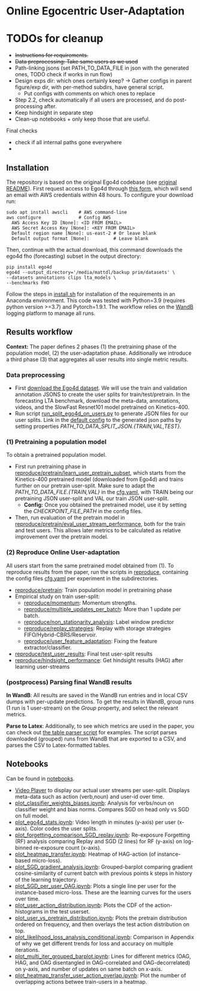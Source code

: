 # Online Egocentric User-Adaptation

# TODOs for cleanup

- <del> Instructions for requirements.
- <del> Data preprocessing: Take same users as we used
- Path-linking jsons (set PATH_TO_DATA_FILE in json with the generated ones, TODO check if works in run flow)
- Design exps dir: which ones certainly keep? -> Gather configs in parent figure/exp dir, with per-method subdirs, have general script.
  - Put configs with comments on which ones to replace
- Step 2.2, check automatically if all users are processed, and do post-processing after.
- Keep hindsight in separate step
- Clean-up notebooks + only keep those that are useful.

Final checks
- check if all internal paths gone everywhere
- 

## Installation
The repository is based on the original Ego4d codebase (see [original README](src/ego4d/README.md)).
First request access to Ego4d through [this form](), which will send an email with AWS credentials within 48 hours.
To configure your download run:

    sudo apt install awscli    # AWS command-line
    aws configure              # Config AWS
      AWS Access Key ID [None]: <ID FROM EMAIL>
      AWS Secret Access Key [None]: <KEY FROM EMAIL>
      Default region name [None]: us-east-2 # Or leave blank
      Default output format [None]:         # Leave blank

Then, continue with the actual download, this command downloads the ego4d fho (forecasting) subset in the output directory:
    
    pip install ego4d
    ego4d --output_directory='/media/mattdl/backup prim/datasets' \
    --datasets annotations clips lta_models \
    --benchmarks FHO

Follow the steps in [install.sh](install.sh) for installation of the requirements in an Anaconda environment.
This code was tested with Python=3.9 (requires python version >=3.7) and Pytorch=1.9.1.
The workflow relies on the [WandB](https://wandb.ai/site) logging platform to manage all runs.

## Results workflow

**Context:** The paper defines 2 phases (1) the pretraining phase of the population model, (2) the user-adaptation
phase.
Additionally we introduce a third phase (3) that aggregates all user results into single metric results.

### Data preprocessing

- First [download the Ego4d dataset](https://ego4d-data.org/#download). We will use the train and validation annotation JSONS to create the user splits for
  train/test/pretrain. In the forecasting LTA benchmark, download the meta-data, annotations, videos, and the SlowFast Resnet101 model pretrained on Kinetics-400.
- Run script [run_split_ego4d_on_users.py](src/continual_ego4d/processing/run_split_ego4d_on_users.py) to generate JSON files
  for our user splits. Link in the [default config](src/ego4d/config/defaults.py) to the generated json paths by setting properties *PATH_TO_DATA_SPLIT_JSON.{TRAIN,VAL,TEST}*.

### (1) Pretraining a population model
To obtain a pretrained population model. 

- First run pretraining phase in [reproduce/pretrain/learn_user_pretrain_subset](reproduce/pretrain/learn_user_pretrain_subset), 
which starts from the Kinetics-400 pretrained model (downloaded from Ego4d) and trains further on our pretrain user-split.
Make sure to adapt the *PATH_TO_DATA_FILE.{TRAIN,VAL}* in the [cfg.yaml](reproduce/pretrain/learn_user_pretrain_subset/cfg.yaml), 
with TRAIN being our pretraining JSON user-split and VAL our train JSON user-split.
  - **Config:** Once you obtained the pretrained model, use it by setting the *CHECKPOINT_FILE_PATH* in the config files.
- Then, run evaluation of the pretrain model in [reproduce/pretrain/eval_user_stream_performance](reproduce/pretrain/eval_user_stream_performance), 
both for the train and test users. This allows later metrics to be calculated as relative improvement over the pretrain model. 

### (2) Reproduce Online User-adaptation

All users start from the same pretrained model obtained from (1).
To reproduce results from the paper, run the scripts in [reproduce](reproduce), containing the config files 
[cfg.yaml]() per experiment in the subdirectories.

- [reproduce/pretrain](reproduce/pretrain): Train population model in pretraining phase
- Empirical study on train user-split: 
  - [reproduce/momentum](reproduce/momentum): Momentum strengths.
  - [reproduce/multiple_updates_per_batch](reproduce/multiple_updates_per_batch): More than 1 update per batch.
  - [reproduce/non_stationarity_analysis](reproduce/non_stationarity_analysis): Label window predictor
  - [reproduce/replay_strategies](reproduce/replay_strategies): Replay with storage strategies FIFO/Hybrid-CBRS/Reservoir.
  - [reproduce/user_feature_adaptation](reproduce/user_feature_adaptation): Fixing the feature extractor/classifier.
- [reproduce/test_user_results](reproduce/test_user_results): Final test user-split results
- [reproduce/hindsight_performance](reproduce/hindsight_performance): Get hindsight results (HAG) after learning user-streams


### (postprocess) Parsing final WandB results
**In WandB**: All results are saved in the WandB run entries and in local CSV dumps with per-update predictions. 
To get the results in WandB, group runs (1 run is 1 user-stream) on the *Group* property, and select the relevant metrics.

**Parse to Latex**: Additionally, to see which metrics are used in the paper, you can check out [the table parser script](src/continual_ego4d/processing/csv_to_latex_table_parser.py) for examples.
The script parses downloaded (grouped) runs from WandB that are exported to a CSV, and parses the CSV to Latex-formatted tables.


## Notebooks

Can be found in [notebooks](notebooks).

- [Video Player](notebooks/ego4d_OnlineActionRecog_video_player.ipynb) to display our actual user streams per
  user-split. Displays meta-data such as action (verb,noun) and user-id over time.
- [plot_classifier_weights_biases.ipynb](notebooks/): Analysis for verbs/noun on classifier weight and bias norms.
  Compares SGD on head only vs SGD on full model.
- [plot_ego4d_stats.ipynb](notebooks/): Video length in minutes (y-axis) per user (x-axis). Color codes the user splits.
- [plot_forgetting_comparison_SGD_replay.ipynb](notebooks/): Re-exposure Forgetting (RF) analysis comparing Replay and
  SGD (2 lines) for RF (y-axis) on log-binned re-exposure count (x-axis).
- [plot_heatmap_transfer.ipynb](notebooks/): Heatmap of HAG-action (of instance-based micro-loss).
- [plot_SGD_gradient_analysis.ipynb](notebooks/): Grouped-barplot comparing gradient cosine-similarity of current batch
  with previous points k steps in history of the learning trajectory.
- [plot_SGD_per_user_OAG.ipynb](notebooks/): Plots a single line per user for the instance-based micro-loss. These are
  the learning curves for the users over time.
- [plot_user_action_distribution.ipynb](notebooks/): Plots the CDF of the action-histograms in the test userset.
- [plot_user_vs_pretrain_distribution.ipynb](notebooks/): Plots the pretrain distribution ordered on frequency, and then
  overlays the test action distribution on top.
- [plot_likelihood_loss_analysis_conditional.ipynb](notebooks/): Comparison in Appendix of why we get different trends
  for loss and accuracy on multiple iterations.
- [plot_multi_iter_grouped_barplot.ipynb](notebooks/plot_multi_iter_grouped_barplot.ipynb): Lines for different
  metrics (OAG, HAG, and OAG disentangled in OAG-correlated and OAG-decorrelated) on y-axis, and number of updates on
  same batch on x-axis.
- [plot_heatmap_transfer_user_action_overlap.ipynb](notebooks/plot_heatmap_transfer_user_action_overlap.ipynb): Plot the
  number of overlapping actions betwee train-users in a heatmap.
